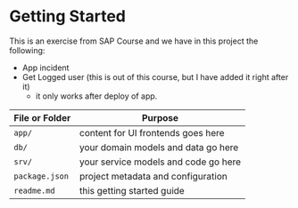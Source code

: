 # Getting Started

This is an exercise from SAP Course and we have in this project the following:  
- App incident  
- Get Logged user  (this is out of this course, but I have added it right after it)  
    - it only works after deploy of app.


File or Folder | Purpose
---------|----------
`app/` | content for UI frontends goes here
`db/` | your domain models and data go here
`srv/` | your service models and code go here
`package.json` | project metadata and configuration
`readme.md` | this getting started guide

